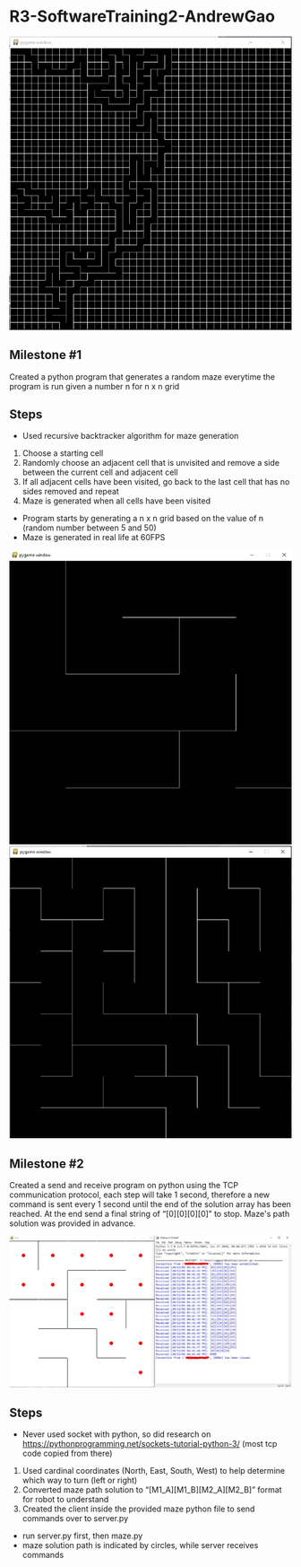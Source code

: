 # R3-SoftwareTraining2-AndrewGao


![](maze.gif)

## Milestone #1
Created a python program that generates a random maze everytime the program is run given a number n for n x n grid

## Steps
- Used recursive backtracker algorithm for maze generation
1. Choose a starting cell
2. Randomly choose an adjacent cell that is unvisited and remove a side between the current cell and adjacent cell
3. If all adjacent cells have been visited, go back to the last cell that has no sides removed and repeat
4. Maze is generated when all cells have been visited

- Program starts by generating a n x n grid based on the value of n (random number between 5 and 50)
- Maze is generated in real life at 60FPS

![5x5 Maze](5x5.jpg)
![9x9 Maze](9x9.jpg)

## Milestone #2
Created a send and receive program on python using the TCP communication protocol, each step will take 1 second, therefore a new command is sent every 1 second until the end of the solution array has been reached. At the end send a final string of “[0][0][0][0]” to stop. Maze's path solution was provided in advance.

![](tcp.jpg)

## Steps
- Never used socket with python, so did research on https://pythonprogramming.net/sockets-tutorial-python-3/ (most tcp code copied from there)
1. Used cardinal coordinates (North, East, South, West) to help determine which way to turn (left or right)
2. Converted maze path solution to “[M1_A][M1_B][M2_A][M2_B]” format for robot to understand
3. Created the client inside the provided maze python file to send commands over to server.py

- run server.py first, then maze.py
- maze solution path is indicated by circles, while server receives commands
